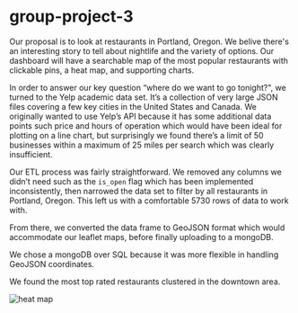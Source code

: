 # group-project-3

Our proposal is to look at restaurants in Portland, Oregon. We belive there's an interesting story to tell about nightlife and the variety of options. Our dashboard will have a searchable map of the most popular restaurants with clickable pins, a heat map, and supporting charts.

In order to answer our key question “where do we want to go tonight?", we turned to the Yelp academic data set. It’s a collection of very large JSON files covering a few key cities in the United States and Canada. We originally wanted to use Yelp’s API because it has some additional data points such price and hours of operation which would have been ideal for plotting on a line chart, but surprisingly we found there’s a limit of 50 businesses within a maximum of 25 miles per search which was clearly insufficient.

Our ETL process was fairly straightforward. We removed any columns we didn’t need such as the `is_open` flag which has been implemented inconsistently, then narrowed the data set to filter by all restaurants in Portland, Oregon. This left us with a comfortable 5730 rows of data to work with.

From there, we converted the data frame to GeoJSON format which would accommodate our leaflet maps, before finally uploading to a mongoDB.

We chose a mongoDB over SQL because it was more flexible in handling GeoJSON coordinates.

We found the most top rated restaurants clustered in the downtown area.

![heat map](images/Heatmap-Screen-Shot.png)
